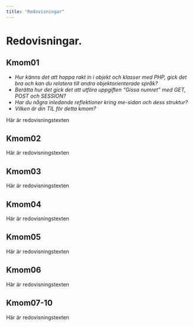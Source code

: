 ```yaml
---
title: "Redovisningar"
---
```

Redovisningar.
=========================



Kmom01
-------------------------
- _Hur känns det att hoppa rakt in i objekt och klasser med PHP, gick det bra och kan du relatera till andra objektorienterade språk?_
- _Berätta hur det gick det att utföra uppgiften “Gissa numret” med GET, POST och SESSION?_
- _Har du några inledande reflektioner kring me-sidan och dess struktur?_
- _Vilken är din TIL för detta kmom?_

Här är redovisningstexten



Kmom02
-------------------------

Här är redovisningstexten



Kmom03
-------------------------

Här är redovisningstexten



Kmom04
-------------------------

Här är redovisningstexten



Kmom05
-------------------------

Här är redovisningstexten



Kmom06
-------------------------

Här är redovisningstexten



Kmom07-10
-------------------------

Här är redovisningstexten
